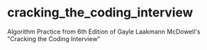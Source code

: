 # cracking_the_coding_interview
Algorithm Practice from 6th Edition of Gayle Laakmann McDowell's "Cracking the Coding Interview"
